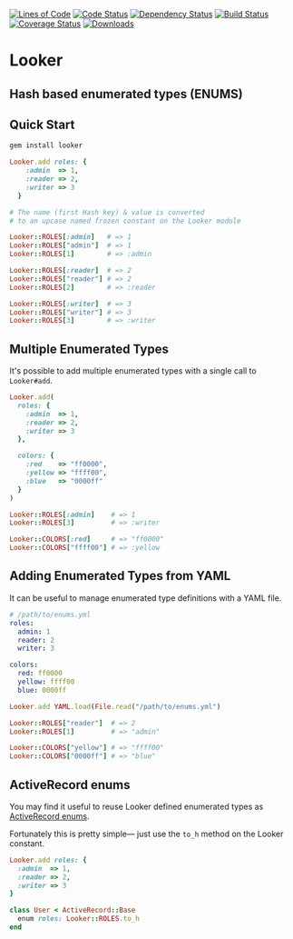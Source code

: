 [![Lines of Code](http://img.shields.io/badge/lines_of_code-52-brightgreen.svg?style=flat)](http://blog.codinghorror.com/the-best-code-is-no-code-at-all/)
[![Code Status](http://img.shields.io/codeclimate/github/hopsoft/looker.svg?style=flat)](https://codeclimate.com/github/hopsoft/looker)
[![Dependency Status](http://img.shields.io/gemnasium/hopsoft/looker.svg?style=flat)](https://gemnasium.com/hopsoft/looker)
[![Build Status](http://img.shields.io/travis/hopsoft/looker.svg?style=flat)](https://travis-ci.org/hopsoft/looker)
[![Coverage Status](https://img.shields.io/coveralls/hopsoft/looker.svg?style=flat)](https://coveralls.io/r/hopsoft/looker?branch=master)
[![Downloads](http://img.shields.io/gem/dt/looker.svg?style=flat)](http://rubygems.org/gems/looker)

# Looker

## Hash based enumerated types (ENUMS)

## Quick Start

```sh
gem install looker
```

```ruby
Looker.add roles: {
    :admin  => 1,
    :reader => 2,
    :writer => 3
  }

# The name (first Hash key) & value is converted
# to an upcase named frozen constant on the Looker module

Looker::ROLES[:admin]   # => 1
Looker::ROLES["admin"]  # => 1
Looker::ROLES[1]        # => :admin

Looker::ROLES[:reader]  # => 2
Looker::ROLES["reader"] # => 2
Looker::ROLES[2]        # => :reader

Looker::ROLES[:writer]  # => 3
Looker::ROLES["writer"] # => 3
Looker::ROLES[3]        # => :writer
```

## Multiple Enumerated Types

It's possible to add multiple enumerated types with a single call to `Looker#add`.

```ruby
Looker.add(
  roles: {
    :admin  => 1,
    :reader => 2,
    :writer => 3
  },

  colors: {
    :red    => "ff0000",
    :yellow => "ffff00",
    :blue   => "0000ff"
  }
)

Looker::ROLES[:admin]    # => 1
Looker::ROLES[3]         # => :writer

Looker::COLORS[:red]     # => "ff0000"
Looker::COLORS["ffff00"] # => :yellow
```

## Adding Enumerated Types from YAML

It can be useful to manage enumerated type definitions with a YAML file.

```yaml
# /path/to/enums.yml
roles:
  admin: 1
  reader: 2
  writer: 3

colors:
  red: ff0000
  yellow: ffff00
  blue: 0000ff
```

```ruby
Looker.add YAML.load(File.read("/path/to/enums.yml")

Looker::ROLES["reader"]  # => 2
Looker::ROLES[1]         # => "admin"

Looker::COLORS["yellow"] # => "ffff00"
Looker::COLORS["0000ff"] # => "blue"
```

## ActiveRecord enums

You may find it useful to reuse Looker defined enumerated types as [ActiveRecord enums](http://api.rubyonrails.org/classes/ActiveRecord/Enum.html).

Fortunately this is pretty simple&mdash; just use the `to_h` method on the Looker constant.

```ruby
Looker.add roles: {
  :admin  => 1,
  :reader => 2,
  :writer => 3
}

class User < ActiveRecord::Base
  enum roles: Looker::ROLES.to_h
end
```

